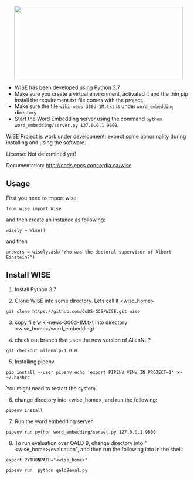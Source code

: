 <p align="center">
  <img width="460" height="200" src="https://user-images.githubusercontent.com/1148046/79498304-14c00680-7ff7-11ea-9b68-a4749138ce25.png">
</p>

* WISE has been developed using Python 3.7
* Make sure you create a virtual environment, activated it and the thin pip install the requirement.txt file comes with the project. 
* Make sure the file `wiki-news-300d-1M.txt` is under `word_embedding` directory
* Start the Word Embedding server using the command `python word_embedding/server.py 127.0.0.1 9600`.

WISE Project is work under development; expect some abnormality during installing and using the software.

License: Not determined yet!

Documentation: http://cods.encs.concordia.ca/wise

Usage
-----
First you need to import wise 

``from wise import Wise``

and then create an instance as following:

``wisely = Wise()``

and then
 
 ``answers = wisely.ask("Who was the doctoral supervisor of Albert Einstein?")``
 
 Install WISE
 ------------
 
1) Install Python 3.7

2) Clone WISE into some directory. Lets call it <wise_home> 

``git clone https://github.com/CoDS-GCS/WISE.git wise``

3) copy file wiki-news-300d-1M.txt into directory <wise_home>/word_embedding/ 

4) check out branch that uses the new version of AllenNLP

``git checkout allennlp-1.0.0``

5) Installing pipenv 

``pip install --user pipenv
echo 'export PIPENV_VENV_IN_PROJECT=1' >> ~/.bashrc``

You might need to restart the system.

6) change directory into <wise_home>, and run the following:

``pipenv install``

7) Run the word embedding server

``pipenv run python word_embedding/server.py 127.0.0.1 9600``

8) To run evaluation over QALD 9, change directory into "<wise_home>/evaluation", and then run the following into in the shell:

``export PYTHONPATH="<wise_home>"``

``pipenv run  python qald9eval.py``
